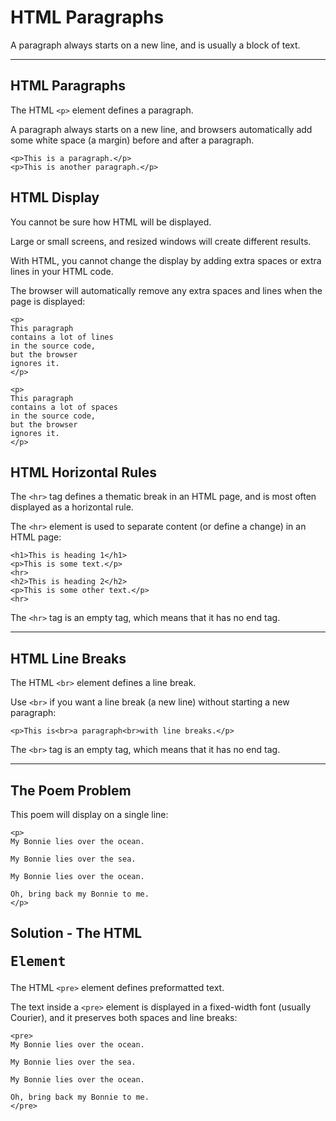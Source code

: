 
# HTML  Paragraphs
A paragraph always starts on a new line, and is usually a block of text.

----------

## HTML Paragraphs

The HTML  `<p>`  element defines a paragraph.

A paragraph always starts on a new line, and browsers automatically add some white space (a margin) before and after a paragraph.

```
<p>This is a paragraph.</p>  
<p>This is another paragraph.</p>
```

## HTML Display

You cannot be sure how HTML will be displayed.

Large or small screens, and resized windows will create different results.

With HTML, you cannot change the display by adding extra spaces or extra lines in your HTML code.

The browser will automatically remove any extra spaces and lines when the page is displayed:

```
<p>  
This paragraph  
contains a lot of lines  
in the source code,  
but the browser  
ignores it.  
</p>  
  
<p>  
This paragraph  
contains a lot of spaces  
in the source code,  
but the browser  
ignores it.  
</p>
```
## HTML Horizontal Rules

The  `<hr>`  tag defines a thematic break in an HTML page, and is most often displayed as a horizontal rule.

The  `<hr>`  element is used to separate content (or define a change) in an HTML page:

```
<h1>This is heading 1</h1>  
<p>This is some text.</p>  
<hr>  
<h2>This is heading 2</h2>  
<p>This is some other text.</p>  
<hr>
```

The  `<hr>`  tag is an empty tag, which means that it has no end tag.

----------

## HTML Line Breaks

The HTML  `<br>`  element defines a line break.

Use  `<br>`  if you want a line break (a new line) without starting a new paragraph:

`<p>This is<br>a paragraph<br>with line breaks.</p>`

The  `<br>`  tag is an empty tag, which means that it has no end tag.

----------

## The Poem Problem

This poem will display on a single line:
```
<p>  
My Bonnie lies over the ocean.  
  
My Bonnie lies over the sea.  
  
My Bonnie lies over the ocean.  
  
Oh, bring back my Bonnie to me.  
</p>
```

## Solution - The HTML <pre> Element

The HTML  `<pre>`  element defines preformatted text.

The text inside a  `<pre>`  element is displayed in a fixed-width font (usually Courier), and it preserves both spaces and line breaks:

```
<pre>  
My Bonnie lies over the ocean.  
  
My Bonnie lies over the sea.  
  
My Bonnie lies over the ocean.  
  
Oh, bring back my Bonnie to me.  
</pre>
```
